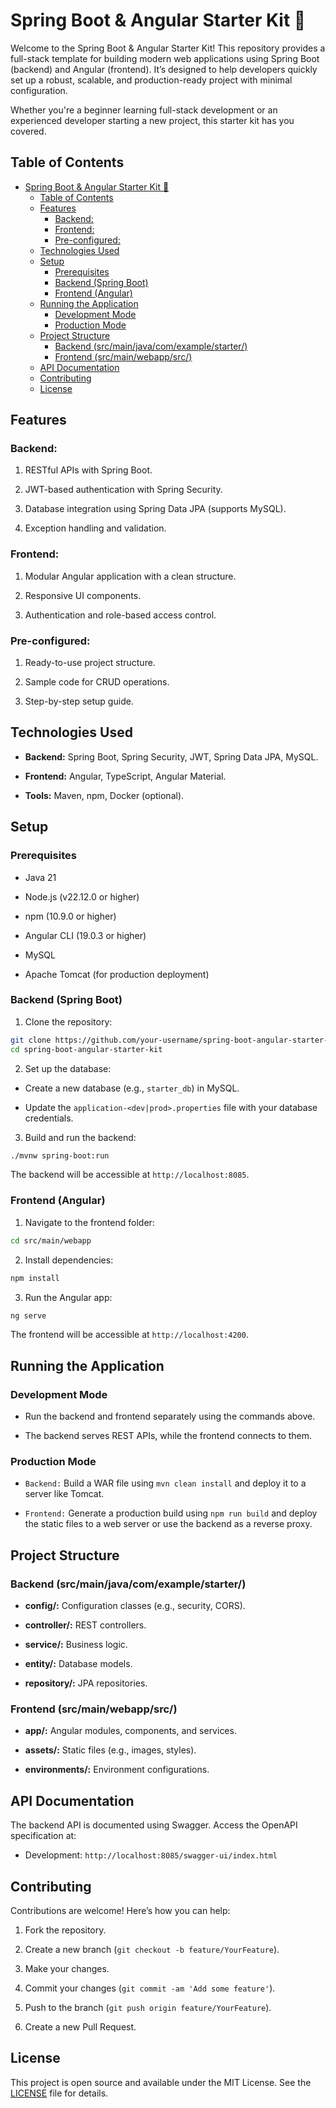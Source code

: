 # Spring Boot & Angular Starter Kit 🚀

Welcome to the Spring Boot & Angular Starter Kit! This repository provides a full-stack template for building modern web applications using Spring Boot (backend) and Angular (frontend). It’s designed to help developers quickly set up a robust, scalable, and production-ready project with minimal configuration.

Whether you're a beginner learning full-stack development or an experienced developer starting a new project, this starter kit has you covered.

## Table of Contents

- [Spring Boot \& Angular Starter Kit 🚀](#spring-boot--angular-starter-kit-)
  - [Table of Contents](#table-of-contents)
  - [Features](#features)
    - [Backend:](#backend)
    - [Frontend:](#frontend)
    - [Pre-configured:](#pre-configured)
  - [Technologies Used](#technologies-used)
  - [Setup](#setup)
    - [Prerequisites](#prerequisites)
    - [Backend (Spring Boot)](#backend-spring-boot)
    - [Frontend (Angular)](#frontend-angular)
  - [Running the Application](#running-the-application)
    - [Development Mode](#development-mode)
    - [Production Mode](#production-mode)
  - [Project Structure](#project-structure)
    - [Backend (src/main/java/com/example/starter/)](#backend-srcmainjavacomexamplestarter)
    - [Frontend (src/main/webapp/src/)](#frontend-srcmainwebappsrc)
  - [API Documentation](#api-documentation)
  - [Contributing](#contributing)
  - [License](#license)

## Features

### Backend:

1. RESTful APIs with Spring Boot.

2. JWT-based authentication with Spring Security.

3. Database integration using Spring Data JPA (supports MySQL).

4. Exception handling and validation.

### Frontend:

1. Modular Angular application with a clean structure.

2. Responsive UI components.

3. Authentication and role-based access control.

### Pre-configured:

1. Ready-to-use project structure.

2. Sample code for CRUD operations.

3. Step-by-step setup guide.

## Technologies Used

- **Backend:** Spring Boot, Spring Security, JWT, Spring Data JPA, MySQL.

- **Frontend:** Angular, TypeScript, Angular Material.

- **Tools:** Maven, npm, Docker (optional).

## Setup

### Prerequisites

- Java 21

- Node.js (v22.12.0 or higher)

- npm (10.9.0 or higher)

- Angular CLI (19.0.3 or higher)

- MySQL

- Apache Tomcat (for production deployment)

### Backend (Spring Boot)

1. Clone the repository:

```sh
git clone https://github.com/your-username/spring-boot-angular-starter-kit.git
cd spring-boot-angular-starter-kit
```

2. Set up the database:

- Create a new database (e.g., `starter_db`) in MySQL.

- Update the `application-<dev|prod>.properties` file with your database credentials.

3. Build and run the backend:

```sh
./mvnw spring-boot:run
```

The backend will be accessible at `http://localhost:8085`.

### Frontend (Angular)

1. Navigate to the frontend folder:

```sh
cd src/main/webapp
```

2. Install dependencies:

```sh
npm install
```

3. Run the Angular app:

```sh
ng serve
```

The frontend will be accessible at `http://localhost:4200`.

## Running the Application

### Development Mode

- Run the backend and frontend separately using the commands above.

- The backend serves REST APIs, while the frontend connects to them.

### Production Mode

- `Backend:` Build a WAR file using `mvn clean install` and deploy it to a server like Tomcat.

- `Frontend:` Generate a production build using `npm run build` and deploy the static files to a web server or use the backend as a reverse proxy.

## Project Structure

### Backend (src/main/java/com/example/starter/)

- **config/:** Configuration classes (e.g., security, CORS).

- **controller/:** REST controllers.

- **service/:** Business logic.

- **entity/:** Database models.

- **repository/:** JPA repositories.

### Frontend (src/main/webapp/src/)

- **app/:** Angular modules, components, and services.

- **assets/:** Static files (e.g., images, styles).

- **environments/:** Environment configurations.

## API Documentation

The backend API is documented using Swagger. Access the OpenAPI specification at:

- Development: `http://localhost:8085/swagger-ui/index.html`

## Contributing

Contributions are welcome! Here’s how you can help:

1. Fork the repository.

2. Create a new branch (`git checkout -b feature/YourFeature`).

3. Make your changes.

4. Commit your changes (`git commit -am 'Add some feature'`).

5. Push to the branch (`git push origin feature/YourFeature`).

6. Create a new Pull Request.

## License

This project is open source and available under the MIT License. See the [LICENSE](https://github.com/angelokezimana/spring-boot-angular-starter-kit/blob/main/LICENSE) file for details.
